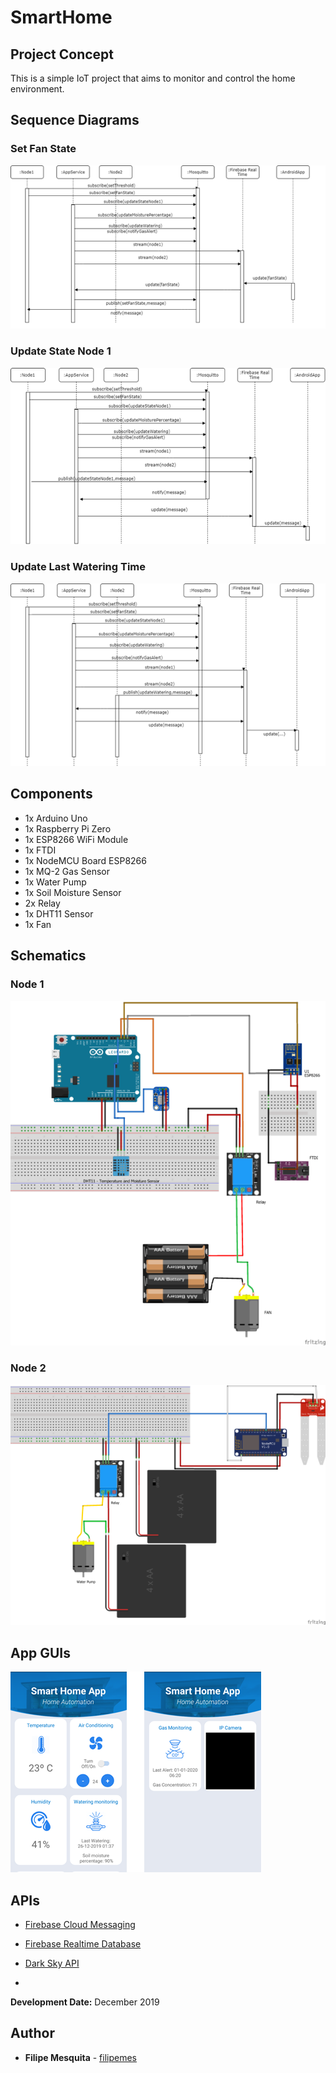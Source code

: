 # SmartHome 

## Project Concept

This is a simple IoT project that aims to monitor and control the home environment.

## Sequence Diagrams


### Set Fan State

![Set Fan State](images/set_fan_state_sequence_diagram.png)

### Update State Node 1

![Update State Node1](images/update_state_node1_sequence_diagram.png)

### Update Last Watering Time

![Update Watering](images/update_watering_sequence_diagram.png)

## Components 

- 1x Arduino Uno
- 1x Raspberry Pi Zero
- 1x ESP8266 WiFi Module
- 1x FTDI
- 1x NodeMCU Board ESP8266
- 1x MQ-2 Gas Sensor
- 1x Water Pump
- 1x Soil Moisture Sensor
- 2x Relay
- 1x DHT11 Sensor
- 1x Fan

## Schematics 

### Node 1

![Node1 Sketch](images/node1.png)

### Node 2

![Node1 Sketch](images/node2.png)


## App GUIs

![GUI](images/app_gui.png)

## APIs

- [Firebase Cloud Messaging](https://firebase.google.com/docs/cloud-messaging)

- [Firebase Realtime Database](https://firebase.google.com/docs/database) 

- [Dark Sky API](https://darksky.net/dev) 
- 
**Development Date:** December 2019

## Author

* **Filipe Mesquita** - [filipemes](https://github.com/filipemes)

